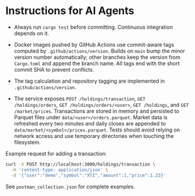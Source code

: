# Instructions for AI Agents

- Always run `cargo test` before committing. Continuous integration depends on it.
- Docker images pushed by GitHub Actions use commit-aware tags computed by `.github/actions/version`.
  Builds on `main` bump the minor version number automatically; other branches
  keep the version from `Cargo.toml` and append the branch name. All tags end
  with the short commit SHA to prevent conflicts.
- The tag calculation and repository tagging are implemented in
  `.github/actions/version`.

 - The service exposes `POST /holdings/transaction`, `GET /holdings/orders`,
   `GET /holdings/orders/<user>`, `GET /holdings`, and `GET /market/prices`. Transactions are stored in memory and
  persisted to Parquet files under `data/<user>/orders.parquet`. Market data is refreshed every two
  minutes and daily closes are appended to `data/market/<symbol>/prices.parquet`.
  Tests should avoid relying on network access and use temporary directories when touching
  the filesystem.

Example request for adding a transaction:

```bash
curl -X POST http://localhost:3000/holdings/transaction \
  -H 'content-type: application/json' \
  -d '{"user":"demo","symbol":"XYZ","amount":1,"price":1.23}'
```

See `postman_collection.json` for complete examples.

